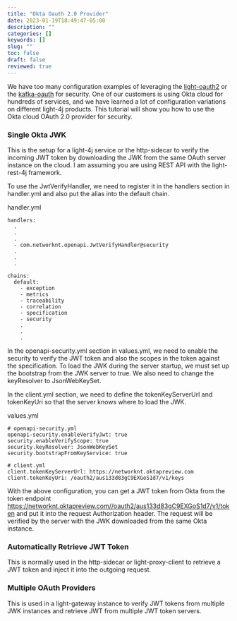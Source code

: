 ```yaml
---
title: "Okta Oauth 2.0 Provider"
date: 2023-01-19T18:49:47-05:00
description: ""
categories: []
keywords: []
slug: ""
toc: false
draft: false
reviewed: true
---
```


We have too many configuration examples of leveraging the [light-oauth2][] or the [kafka-oauth][] for security. One of our customers is using Okta cloud for hundreds of services, and we have learned a lot of configuration variations on different light-4j products. This tutorial will show you how to use the Okta cloud OAuth 2.0 provider for security.  

### Single Okta JWK

This is the setup for a light-4j service or the http-sidecar to verify the incoming JWT token by downloading the JWK from the same OAuth server instance on the cloud. I am assuming you are using REST API with the light-rest-4j framework. 

To use the JwtVerifyHandler, we need to register it in the handlers section in handler.yml and also put the alias into the default chain. 

handler.yml

```
handlers:
  .
  .
  .	
  - com.networknt.openapi.JwtVerifyHandler@security
  .
  .
  .

chains:
  default:
    - exception
    - metrics
    - traceability
    - correlation 
    - specification
    - security
    .
    .
    .
```

In the openapi-security.yml section in values.yml, we need to enable the security to verify the JWT token and also the scopes in the token against the specification. To load the JWK during the server startup, we must set up the bootstrap from the JWK server to true. We also need to change the keyResolver to JsonWebKeySet. 

In the client.yml section, we need to define the tokenKeyServerUrl and tokenKeyUri so that the server knows where to load the JWK.  

values.yml
```
# openapi-security.yml
openapi-security.enableVerifyJwt: true
security.enableVerifyScope: true
security.keyResolver: JsonWebKeySet
security.bootstrapFromKeyService: true

# client.yml
client.tokenKeyServerUrl: https://networknt.oktapreview.com
client.tokenKeyUri: /oauth2/aus133d83gC9EXGoS1d7/v1/keys

```

With the above configuration, you can get a JWT token from Okta from the token endpoint https://networknt.oktapreview.com//oauth2/aus133d83gC9EXGoS1d7/v1/token and put it into the request Authorization header. The request will be verified by the server with the JWK downloaded from the same Okta instance. 

### Automatically Retrieve JWT Token

This is normally used in the http-sidecar or light-proxy-client to retrieve a JWT token and inject it into the outgoing request. 

### Multiple OAuth Providers

This is used in a light-gateway instance to verify JWT tokens from multiple JWK instances and retrieve JWT from multiple JWT token servers. 


[light-oauth2]: /service/oauth/
[kafka-oauth]: /service/oauth-kafka/
